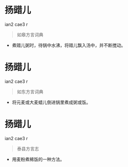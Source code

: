 # 扬䜺儿
ian2 cae3 r
> 如皋方言词典
- 煮䜺儿粥时，待锅中水沸，将䜺儿飘入汤中，并不断搅动。

# 扬䜺儿
ian2 cae3 r
> 如东方言词典
- 将元麦或大麦蜡儿倒进锅里煮成粥或饭。

# 扬䜺儿
ian2 cae3 r
> 泰县方言志
- 用麦粉煮稀饭的一种方法。
